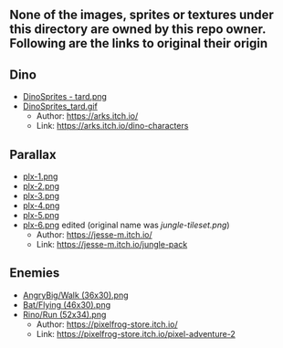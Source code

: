 ## None of the images, sprites or textures under this directory are owned by this repo owner. Following are the links to original their origin

## Dino

- [DinoSprites - tard.png](DinoSprites%20-%20tard.png)
- [DinoSprites_tard.gif](DinoSprites_tard.gif)
  - Author: <https://arks.itch.io/>
  - Link: <https://arks.itch.io/dino-characters>

## Parallax

- [plx-1.png](parallax/plx-1.png)
- [plx-2.png](parallax/plx-2.png)
- [plx-3.png](parallax/plx-3.png)
- [plx-4.png](parallax/plx-4.png)
- [plx-5.png](parallax/plx-5.png)
- [plx-6.png](parallax/plx-6.png) edited (original name was *jungle-tileset.png*)
  - Author: <https://jesse-m.itch.io/>
  - Link: <https://jesse-m.itch.io/jungle-pack>

## Enemies

- [AngryBig/Walk (36x30).png](AngryPig/Walk%20(36x30).png)
- [Bat/Flying (46x30).png](Bat/Flying%20(46x30).png)
- [Rino/Run (52x34).png](Rino/Run%20(52x34).png)
  - Author: <https://pixelfrog-store.itch.io/>
  - Link: <https://pixelfrog-store.itch.io/pixel-adventure-2>
